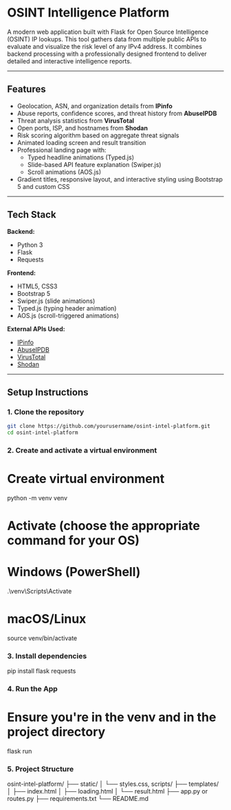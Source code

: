 # OSINT Intelligence Platform

A modern web application built with Flask for Open Source Intelligence (OSINT) IP lookups. This tool gathers data from multiple public APIs to evaluate and visualize the risk level of any IPv4 address. It combines backend processing with a professionally designed frontend to deliver detailed and interactive intelligence reports.

---

## Features

- Geolocation, ASN, and organization details from **IPinfo**
- Abuse reports, confidence scores, and threat history from **AbuseIPDB**
- Threat analysis statistics from **VirusTotal**
- Open ports, ISP, and hostnames from **Shodan**
- Risk scoring algorithm based on aggregate threat signals
- Animated loading screen and result transition
- Professional landing page with:
  - Typed headline animations (Typed.js)
  - Slide-based API feature explanation (Swiper.js)
  - Scroll animations (AOS.js)
- Gradient titles, responsive layout, and interactive styling using Bootstrap 5 and custom CSS

---

## Tech Stack

**Backend:**
- Python 3
- Flask
- Requests

**Frontend:**
- HTML5, CSS3
- Bootstrap 5
- Swiper.js (slide animations)
- Typed.js (typing header animation)
- AOS.js (scroll-triggered animations)

**External APIs Used:**
- [IPinfo](https://ipinfo.io/)
- [AbuseIPDB](https://abuseipdb.com/)
- [VirusTotal](https://www.virustotal.com/)
- [Shodan](https://www.shodan.io/)

---

## Setup Instructions

### 1. Clone the repository

```bash
git clone https://github.com/yourusername/osint-intel-platform.git
cd osint-intel-platform
```

### 2. Create and activate a virtual environment

# Create virtual environment
python -m venv venv

# Activate (choose the appropriate command for your OS)
# Windows (PowerShell)
.\venv\Scripts\Activate

# macOS/Linux
source venv/bin/activate

### 3. Install dependencies
pip install flask requests

### 4. Run the App
# Ensure you're in the venv and in the project directory
flask run

### 5. Project Structure
osint-intel-platform/
├── static/
│   └── styles.css, scripts/
├── templates/
│   ├── index.html
│   ├── loading.html
│   └── result.html
├── app.py or routes.py
├── requirements.txt
└── README.md


